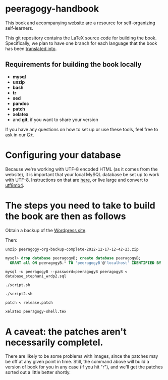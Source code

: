 peeragogy-handbook
==================

This book and accompanying [website](http://peeragogy.org) are a
resource for self-organizing self-learners.

This git repository contains the LaTeX source code for building the
book.  Specifically, we plan to have one branch for each language that
the book has been [translated into](http://peeragogy.net).

## Requirements for building the book locally

* **mysql** 
* **unzip**
* **bash**
* **tr**
* **sed**
* **pandoc**
* **patch**
* **xelatex**
* and **git**, if you want to share your version

If you have any questions on how to set up or use these tools, feel
free to ask in our
[G+](https://plus.google.com/communities/107386162349686249470).

# Configuring your database

Because we're working with UTF-8 encoded HTML (as it comes from the
website), it is important that your local MySQL database be set up to
work with UTF-8.  Instructions on that are
[here](http://cameronyule.com/2008/07/configuring-mysql-to-use-utf-8/),
or live large and convert to
[utf8mb4](http://mathiasbynens.be/notes/mysql-utf8mb4).

# The steps you need to take to build the book are then as follows

Obtain a backup of the [Wordpress site](http://peeragogy.org).  

Then:

```
unzip peeragogy-org-backup-complete-2012-12-17-12-42-23.zip
```

```sql
mysql> drop database peeragogyB; create database peeragogyB;
  GRANT all ON peeragogyB.* TO 'peeragogyB'@'localhost' IDENTIFIED BY 'peeragogyB';
```

```
mysql -u peeragogyB --password=peeragogyB peeragogyB < database_stephani_wrdp2.sql  
```

```
./script.sh
```

```
./script2.sh
```

```
patch < release.patch
```

```
xelatex peeragogy-shell.tex
```

# A caveat: the patches aren't necessarily completel.

There are likely to be some problems with images, since the patches
may be off at any given point in time.  Still, the command above will
build a version of book for you in any case (if you hit "r"), and
we'll get the patches sorted out a little better shortly.